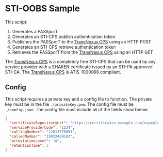 # STI-OOBS Sample

This script:

1. Generates a PASSporT
2. Generates an STI-CPS publish authentication token
3. Publishes the PASSporT to the [TransNexus CPS](https://cps.transnexus.com) using an HTTP POST
4. Generates an STI-CPS retrieve authentication token
5. Retrieves the PASSporT from the [TransNexus CPS](https://cps.transnexus.com) using an HTTP GET

The [TransNexus CPS](https://cps.transnexus.com) is a completely free STI-CPS that can be used by any service provider with a SHAKEN certificate issued by an STI-PA approved STI-CA. The [TransNexus CPS](https://cps.transnexus.com) is ATIS-1000096 compliant.

## Config

This script requires a private key and a config file to function. The private key must be in the file `./privateKey.pem`. The config file must be `./config.json`. The config file must include all of the fields show below:

```json
{
  "certificateRepositoryUrl": "https://certificates.example.com/example.pem",
  "serviceProviderCode": "1234",
  "callingNumber": "12013776051",
  "calledNumber": "19032469103",
  "attestationLevel": "A",
  "retentionTime": 3
}
```
